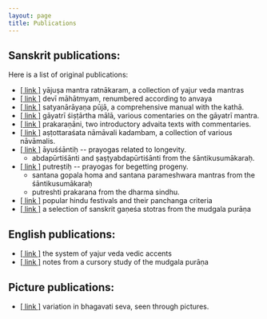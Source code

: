 ```yaml
---
layout: page
title: Publications
---
```


## Sanskrit publications:

Here is a list of original publications:

* [[ link ]][yajusha] yājuṣa mantra ratnākaram, a collection of yajur veda mantras
* [[ link ]][dm] devī māhātmyam, renumbered according to anvaya
* [[ link ]][satya] satyanārāyaṇa pūjā, a comprehensive manual with the kathā.
* [[ link ]][gayatri] gāyatrī śiṣṭārtha mālā, various comentaries on the gāyatrī mantra.
* [[ link ]][prakaranani] prakaraṇāni, two introductory advaita texts with commentaries.
* [[ link ]][108] aṣṭottaraśata nāmāvali kadambam, a collection of various nāvāmalis.
* [[ link ]][ayus] āyuśśāntiḥ -- prayogas related to longevity.
	* abdapūrtiśānti and ṣaṣṭyabdapūrtiśānti from the śāntikusumākaraḥ.
* [[ link ]][putra] putreṣtiḥ -- prayogas for begetting progeny.
	* santana gopala homa and santana parameshwara mantras from the śāntikusumākaraḥ
	* putreshti prakarana from the dharma sindhu.
* [[ link ]][festivals] popular hindu festivals and their panchanga criteria
* [[ link ]][mudgala] a selection of sanskrit gaṇeśa stotras from the mudgala purāṇa

[yajusha]: {{site.filecabinet}}/publications/yajusha_2012_07_26.pdf
[dm]: {{site.filecabinet}}/publications/devi_mahatmyam_2012_07_26.pdf
[satya]: {{site.filecabinet}}/publications/satyanarayana_katha_08_09_27.pdf
[gayatri]: {{site.filecabinet}}/publications/gayatri_2012_02_17.pdf
[prakaranani]: {{site.filecabinet}}/publications/prakaranani.pdf
[108]: {{site.filecabinet}}/publications/ashtottara_kadambam_2012_02_28.pdf
[ayus]: {{site.filecabinet}}/publications/ayushanti_2012_02_26.pdf
[putra]: {{site.filecabinet}}/publications/putreshti_2013_08_08.pdf
[festivals]: {{site.filecabinet}}/publications/Hindu_Festivas.pdf
[mudgala]: {{site.filecabinet}}/publications/mudgala_ganesha_stotras_08_10_23.pdf

## English publications:

* [[ link ]][accents] the system of yajur veda vedic accents
* [[ link ]][vidya] notes from a cursory study of the mudgala purāṇa

[accents]: {{site.filecabinet}}/publications/VedicAccents2.pdf
[vidya]: {{site.filecabinet}}/publications/mudgala_vidya_08_11_03.pdf

## Picture publications:

* [[ link ]][dm-bs] variation in bhagavati seva, seen through pictures.

[dm-bs]: {{site.filecabinet}}/publications/bhagavatisevapictures.pdf
